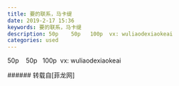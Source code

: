 ```yaml
---
title: 要的联系，马卡缇
date: 2019-2-17 15:36
keywords: 要的联系，马卡缇
description: 50p    50p   100p  vx: wuliaodexiaokeai
categories: used
---
```

<td class="t_f" id="postmessage_3043356">

50p    50p   100p  vx: wuliaodexiaokeai<br/>
<img alt="" border="0" class="zoom" data-cf-modified-67a301bda3fe11e32813ed02-="" file="http://www.flw.ph/data/appbyme/upload/image/201902/17/5iKUkzUCwGcI.jpg" id="aimg_oNqb6" lazyloadthumb="1" onclick="" onmouseover="" src="http://www.flw.ph/data/appbyme/upload/image/201902/17/5iKUkzUCwGcI.jpg"/><br/>
<img alt="" border="0" class="zoom" data-cf-modified-67a301bda3fe11e32813ed02-="" file="http://www.flw.ph/data/appbyme/upload/image/201902/17/k7KVsP4bXvlo.jpg" id="aimg_rq555" lazyloadthumb="1" onclick="" onmouseover="" src="http://www.flw.ph/data/appbyme/upload/image/201902/17/k7KVsP4bXvlo.jpg"/><br/>
<img alt="" border="0" class="zoom" data-cf-modified-67a301bda3fe11e32813ed02-="" file="http://www.flw.ph/data/appbyme/upload/image/201902/17/SnoQAgISrqtH.jpg" id="aimg_f2SY9" lazyloadthumb="1" onclick="" onmouseover="" src="http://www.flw.ph/data/appbyme/upload/image/201902/17/SnoQAgISrqtH.jpg"/><br/>
</td>
###### 转载自[菲龙网]